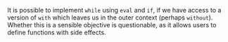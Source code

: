 It is possible to implement `while` using `eval` and `if`, if we have access to a version of `with`
which leaves us in the outer context (perhaps `without`). Whether this is a sensible objective is
questionable, as it allows users to define functions with side effects.
